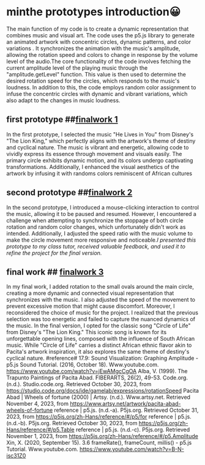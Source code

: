 # **minthe prototypes introduction**:grinning:
The main function of my code is to create a  dynamic representation that combines music and visual art. The code uses the p5.js library to generate an animated artwork with concentric circles, dynamic patterns, and color variations . It synchronizes the animation with the music's amplitude, allowing the rotation speed and colors to change in response by the volume level of the audio.The core functionality of the code involves fetching the current amplitude level of the playing music through the "amplitude.getLevel" function. This value is then used to determine the desired rotation speed for the circles, which responds to the music's loudness. In addition to this, the code employs random color assignment to infuse the concentric circles with dynamic and vibrant variations, which also adapt to the changes in music loudness.
## first prototype ##[finalwork 1](https://github.com/mintheTAN/week7/tree/3f4918665b0cfa2b544cbed728bf0c820a271b55/MINTHE%20individual%20final%20works/myfinalwork1)
In the first prototype, I selected the music "He Lives in You" from Disney's "The Lion King," which perfectly aligns with the artwork's theme of destiny and cyclical nature. The music is vibrant and energetic, allowing code to vividly express its essence through movement and visuals easily. The primary circle exhibits dynamic motion, and its colors undergo captivating transformations. Additionally, I enhanced the visual aesthetics of the artwork by infusing it with randoms colors reminiscent of African cultures
## second prototype ##[finalwork 2](https://github.com/mintheTAN/week7/tree/3f4918665b0cfa2b544cbed728bf0c820a271b55/MINTHE%20individual%20final%20works/myfinalwork2)
In the second prototype, I introduced a mouse-clicking interaction to control the music, allowing it to be paused and resumed. However, I encountered a challenge when attempting to synchronize the stoppage of both circle rotation and random color changes, which unfortunately didn't work as intended. Additionally, I adjusted the speed ratio with the music volume to make the circle movement more responsive and noticeable.*I presented this prototype to my class tutor, received valuable feedback, and used it to refine the project for the final version.*
## final work ## [finalwork 3](https://github.com/mintheTAN/week7/tree/3f4918665b0cfa2b544cbed728bf0c820a271b55/MINTHE%20individual%20final%20works/myfinalwork3)
In my final work, I added rotation to the small ovals around the main circle, creating a more dynamic and connected visual representation that synchronizes with the music. I also adjusted the speed of the movement to prevent excessive motion that might cause discomfort.
Moreover, I reconsidered the choice of music for the project. I realized that the previous selection was too energetic and failed to capture the nuanced dynamics of the music. In the final version, I opted for the classic song "Circle of Life" from Disney's "The Lion King." This iconic song is known for its unforgettable opening lines, composed with the influence of South African music. While "Circle of Life" carries a distinct African ethnic flavor akin to Pacita's artwork inspiration, it also explores the same theme of destiny's cyclical nature.
#reference#
17.9: Sound Visualization: Graphing Amplitude - p5.js Sound Tutorial. (2016, October 18). 
Www.youtube.com. https://www.youtube.com/watch?v=jEwAMgcCgOA
Alba, V. (1999). The Trapunto Paintings of Pacita Abad. FIBERARTS, 26(2), 49-53.
Code.org. (n.d.). Studio.code.org. Retrieved October 30, 2023, from 
https://studio.code.org/docs/ide/gamelab/expressions/rotationSpeed
Pacita Abad | Wheels of fortune (2000) | Artsy. (n.d.). Www.artsy.net. Retrieved November 4, 2023, from 
https://www.artsy.net/artwork/pacita-abad-wheels-of-fortune
reference | p5.js. (n.d.-a). P5js.org. Retrieved October 31, 2023, from 
https://p5js.org/zh-Hans/reference/#/p5/for
reference | p5.js. (n.d.-b). P5js.org. Retrieved October 30, 2023, from 
https://p5js.org/zh-Hans/reference/#/p5.Table
reference | p5.js. (n.d.-c). P5js.org. Retrieved November 1, 2023, from 
https://p5js.org/zh-Hans/reference/#/p5.Amplitude
Xin, X. (2020, September 15). 3.6 frameRate(), frameCount, millis() - p5.js Tutorial. Www.youtube.com. 
https://www.youtube.com/watch?v=B-N-isc31Z0
